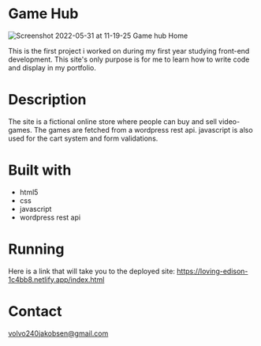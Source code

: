 # Game Hub

![Screenshot 2022-05-31 at 11-19-25 Game hub Home](https://user-images.githubusercontent.com/91479420/171139701-a420eea9-f7bc-4557-a7dd-b942b162fe62.png)

This is the first project i worked on during my first year studying front-end development. This site's only purpose is for me to learn how to write code and display
in my portfolio.

# Description

The site is a fictional online store where people can buy and sell video-games.
The games are fetched from a wordpress rest api. javascript is also used for the cart system and form validations.

# Built with

* html5
* css
* javascript
* wordpress rest api

# Running

Here is a link that will take you to the deployed site:
https://loving-edison-1c4bb8.netlify.app/index.html

# Contact

volvo240jakobsen@gmail.com


